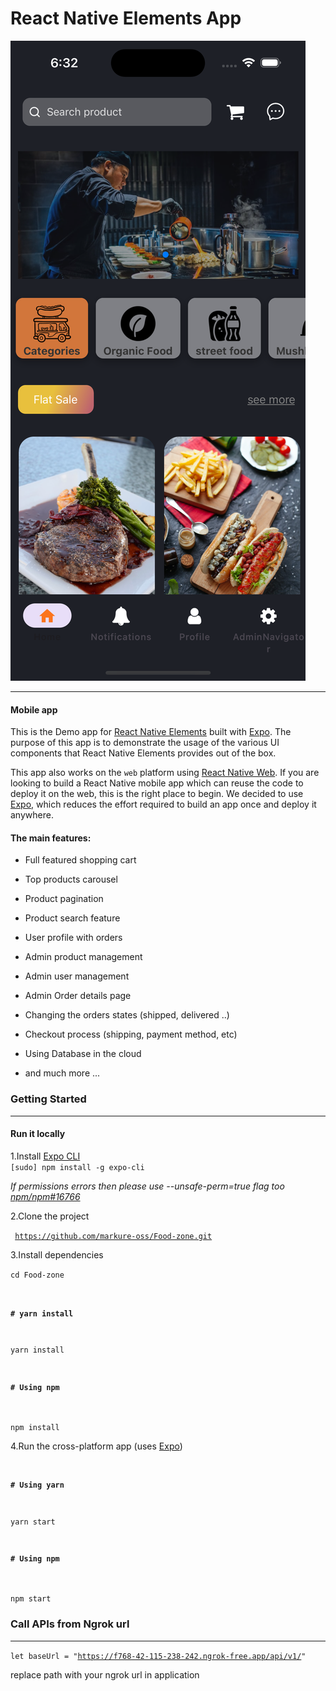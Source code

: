 # React Native Elements App

![alt text](assets/images/simu3.png)
___
#### Mobile app
This is the Demo app for [React Native Elements](https://github.com/react-native-elements/react-native-elements) built with [Expo](https://expo.dev/). The purpose of this app is to demonstrate the usage of the various UI components that React Native Elements provides out of the box.

This app also works on the <code>web</code> platform using [React Native Web](https://github.com/necolas/react-native-web). If you are looking to build a React Native mobile app which can reuse the code to deploy it on the web, this is the right place to begin. We decided to use [Expo](https://expo.dev/), which reduces the effort required to build an app once and deploy it anywhere.


#### The main features:

- Full featured shopping cart
 
- Top products carousel

- Product pagination

- Product search feature

- User profile with orders

- Admin product management

- Admin user management

- Admin Order details page

- Changing the orders states (shipped, delivered ..)

- Checkout process (shipping, payment method, etc)

- Using Database in the cloud

- and much more ...


### Getting Started
___
#### Run it locally
1.Install [Expo CLI](https://docs.expo.dev/versions/latest/workflow/expo-cli/) <br>
<code>[sudo] npm install -g expo-cli</code><br>

*If permissions errors then please use --unsafe-perm=true flag too [npm/npm#16766](https://github.com/npm/npm/issues/16766)*

2.Clone the project<br>

<code> https://github.com/markure-oss/Food-zone.git</code>

3.Install dependencies<br>

<code>cd Food-zone <br>
 #### # yarn install
yarn install
#### # Using npm
npm install</code>

4.Run the cross-platform app (uses [Expo](https://docs.expo.dev/))
<code>
#### # Using yarn
yarn start

#### # Using npm
npm start
</code>
<br>


### Call APIs from Ngrok url
___
<code>let baseUrl = "https://f768-42-115-238-242.ngrok-free.app/api/v1/" </code>

replace path with your ngrok url in application 
